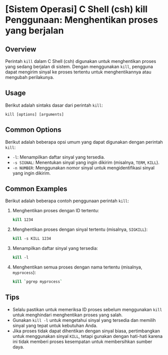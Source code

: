 # [Sistem Operasi] C Shell (csh) kill Penggunaan: Menghentikan proses yang berjalan

## Overview
Perintah `kill` dalam C Shell (csh) digunakan untuk menghentikan proses yang sedang berjalan di sistem. Dengan menggunakan `kill`, pengguna dapat mengirim sinyal ke proses tertentu untuk menghentikannya atau mengubah perilakunya.

## Usage
Berikut adalah sintaks dasar dari perintah `kill`:

```
kill [options] [arguments]
```

## Common Options
Berikut adalah beberapa opsi umum yang dapat digunakan dengan perintah `kill`:

- `-l`: Menampilkan daftar sinyal yang tersedia.
- `-s SIGNAL`: Menentukan sinyal yang ingin dikirim (misalnya, `TERM`, `KILL`).
- `-n NUMBER`: Menggunakan nomor sinyal untuk mengidentifikasi sinyal yang ingin dikirim.

## Common Examples
Berikut adalah beberapa contoh penggunaan perintah `kill`:

1. Menghentikan proses dengan ID tertentu:
   ```csh
   kill 1234
   ```

2. Menghentikan proses dengan sinyal tertentu (misalnya, `SIGKILL`):
   ```csh
   kill -s KILL 1234
   ```

3. Menampilkan daftar sinyal yang tersedia:
   ```csh
   kill -l
   ```

4. Menghentikan semua proses dengan nama tertentu (misalnya, `myprocess`):
   ```csh
   kill `pgrep myprocess`
   ```

## Tips
- Selalu pastikan untuk memeriksa ID proses sebelum menggunakan `kill` untuk menghindari menghentikan proses yang salah.
- Gunakan `kill -l` untuk mengetahui sinyal yang tersedia dan memilih sinyal yang tepat untuk kebutuhan Anda.
- Jika proses tidak dapat dihentikan dengan sinyal biasa, pertimbangkan untuk menggunakan sinyal `KILL`, tetapi gunakan dengan hati-hati karena ini tidak memberi proses kesempatan untuk membersihkan sumber daya.